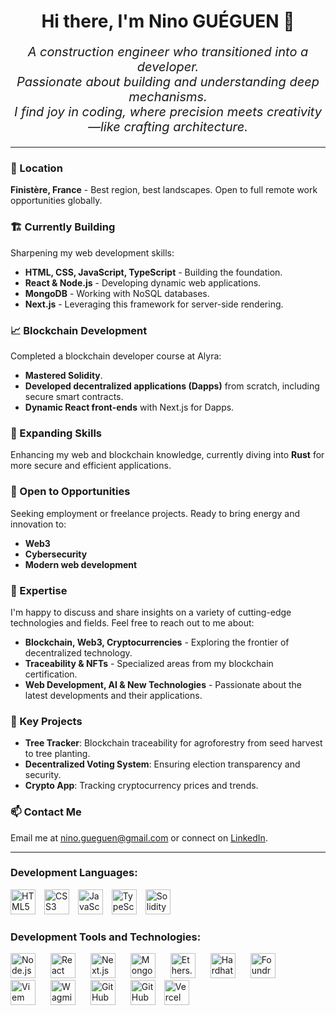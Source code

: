 <h1 align="center">Hi there, I'm Nino GUÉGUEN 👋</h1>

_<p align="center" style="font-size:20px;">A construction engineer who transitioned into a developer.
<br/>
Passionate about building and understanding deep mechanisms.
<br/>
I find joy in coding, where precision meets creativity—like crafting architecture.</p>_

___

### 📍 Location
**Finistère, France** - Best region, best landscapes. Open to full remote work opportunities globally.

### 🏗️ Currently Building
Sharpening my web development skills:
- **HTML, CSS, JavaScript, TypeScript** - Building the foundation.
- **React & Node.js** - Developing dynamic web applications.
- **MongoDB** - Working with NoSQL databases.
- **Next.js** - Leveraging this framework for server-side rendering.

### 📈 Blockchain Development
Completed a blockchain developer course at Alyra:
- **Mastered Solidity**.
- **Developed decentralized applications (Dapps)** from scratch, including secure smart contracts.
- **Dynamic React front-ends** with Next.js for Dapps.

### 🌱 Expanding Skills
Enhancing my web and blockchain knowledge, currently diving into **Rust** for more secure and efficient applications.

### 🤝 Open to Opportunities
Seeking employment or freelance projects. Ready to bring energy and innovation to:
- **Web3**
- **Cybersecurity**
- **Modern web development**

### 💬 Expertise
I'm happy to discuss and share insights on a variety of cutting-edge technologies and fields. Feel free to reach out to me about:
- **Blockchain, Web3, Cryptocurrencies** - Exploring the frontier of decentralized technology.
- **Traceability & NFTs** - Specialized areas from my blockchain certification.
- **Web Development, AI & New Technologies** - Passionate about the latest developments and their applications.

### 🎯 Key Projects
- **Tree Tracker**: Blockchain traceability for agroforestry from seed harvest to tree planting.
- **Decentralized Voting System**: Ensuring election transparency and security.
- **Crypto App**: Tracking cryptocurrency prices and trends.

### 📫 Contact Me
Email me at [nino.gueguen@gmail.com](mailto:nino.gueguen@gmail.com) or connect on [LinkedIn](https://www.linkedin.com/in/nino-gu%C3%A9guen-a4ba43148/).

 ___

### Development Languages:
<p align="left">
  <img alt="HTML5" width="40px" src="https://cdn.jsdelivr.net/gh/devicons/devicon@latest/icons/html5/html5-original.svg" style="padding-right:10px;" />
  <img alt="CSS3" width="40px" src="https://cdn.jsdelivr.net/gh/devicons/devicon@latest/icons/css3/css3-original.svg" style="padding-right:10px;" />
  <img alt="JavaScript" width="40px" src="https://cdn.jsdelivr.net/gh/devicons/devicon@latest/icons/javascript/javascript-original.svg" style="padding-right:10px;" />
  <img alt="TypeScript" width="40px" src="https://cdn.jsdelivr.net/gh/devicons/devicon@latest/icons/typescript/typescript-original.svg" style="padding-right:10px;" />
  <img alt="Solidity" width="40px" src="https://cdn.jsdelivr.net/gh/devicons/devicon@latest/icons/solidity/solidity-original.svg" style="padding-right:10px;" />
</p>

### Development Tools and Technologies:
<p align="left">
  <img alt="Node.js" width="40px" src="https://cdn.jsdelivr.net/gh/devicons/devicon@latest/icons/nodejs/nodejs-original.svg" style="padding-right:20px;" />
  <img alt="React" width="40px" src="https://cdn.jsdelivr.net/gh/devicons/devicon@latest/icons/react/react-original.svg" style="padding-right:20px;" />
  <img alt="Next.js" width="40px" src="https://cdn.jsdelivr.net/gh/devicons/devicon@latest/icons/nextjs/nextjs-original.svg" style="padding-right:20px;" />
  <img alt="MongoDB" width="40px" src="https://cdn.jsdelivr.net/gh/devicons/devicon@latest/icons/mongodb/mongodb-original.svg" style="padding-right:20px;" />
  <img alt="Ethers.js" width="40px" src="https://cdn.jsdelivr.net/gh/devicons/devicon@latest/icons/ethers/ethers-original.svg" style="padding-right:20px;" /> <!-- Please replace with appropriate image URL if available -->
  <img alt="Hardhat" width="40px" src="https://cdn.jsdelivr.net/gh/devicons/devicon@latest/icons/hardhat/hardhat-original.svg" style="padding-right:20px;" /> <!-- Please replace with appropriate image URL if available -->
  <img alt="Foundry" width="40px" src="https://cdn.jsdelivr.net/gh/devicons/devicon@latest/icons/foundry/foundry-original.svg" style="padding-right:20px;" /> <!-- Please replace with appropriate image URL if available -->
  <img alt="Viem" width="40px" src="https://cdn.jsdelivr.net/gh/devicons/devicon@latest/icons/viem/viem-original.svg" style="padding-right:20px;" /> <!-- Please replace with appropriate image URL if available -->
  <img alt="Wagmi" width="40px" src="https://cdn.jsdelivr.net/gh/devicons/devicon@latest/icons/wagmi/wagmi-original.svg" style="padding-right:20px;" /> <!-- Please replace with appropriate image URL if available -->
  <img alt="GitHub" width="40px" src="https://cdn.jsdelivr.net/gh/devicons/devicon@latest/icons/github/github-original.svg" style="padding-right:20px;" />
  <img alt="GitHub Actions" width="40px" src="[https://cdn.jsdelivr.net/gh/devicons/devicon@latest/icons/githubactions/githubactions-original.svg](https://1000logos.net/wp-content/uploads/2021/05/GitHub-logo.png)" style="padding-right:10px;" />
  <img alt="Vercel" width="40px" src="https://cdn.jsdelivr.net/gh/devicons/devicon@latest/icons/vercel/vercel-original.svg" style="padding-right:20px;" />
</p>



